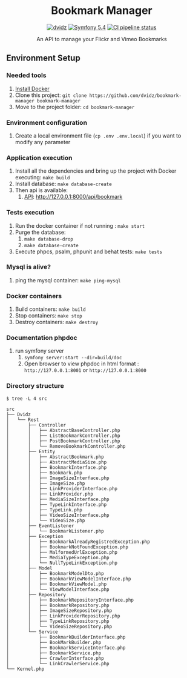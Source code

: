 <h1 align="center">
  Bookmark Manager
</h1>

<p align="center">
    <a href="https://github.com/dvidz"><img src="https://img.shields.io/badge/Dvidz-Github-green.svg?style=flat-square" alt="dvidz"/></a>
    <a href="#"><img src="https://img.shields.io/badge/Symfony-5.4-purple.svg?style=flat-square&logo=symfony" alt="Symfony 5.4"/></a>
    <a href="https://github.com/dvidz/bookmark-manager/actions"><img src="https://github.com/dvidz/bookmark-manager/workflows/CI/badge.svg?branch=main" alt="CI pipeline status" /></a>
</p>

<p align="center">
  An API to manage your Flickr and Vimeo Bookmarks
</p>

## Environment Setup

### Needed tools

1. [Install Docker](https://www.docker.com/get-started)
2. Clone this project: `git clone https://github.com/dvidz/bookmark-manager bookmark-manager`
3. Move to the project folder: `cd bookmark-manager`

### Environment configuration

1. Create a local environment file (`cp .env .env.local`) if you want to modify any parameter

### Application execution

1. Install all the dependencies and bring up the project with Docker executing: `make build`
2. Install database: `make database-create`
3. Then api is available:
    1. [API](src/Dvidz/Rest): http://127.0.0.1:8000/api/bookmark

### Tests execution
1. Run the docker container if not running : `make start`
2. Purge the database:
   1. `make database-drop`
   2. `make database-create`
3. Execute phpcs, psalm, phpunit and behat tests: `make tests`

### Mysql is alive?
1. ping the mysql container: `make ping-mysql`

### Docker containers
1. Build containers: `make build`
2. Stop containers: `make stop`
3. Destroy containers: `make destroy`

### Documentation phpdoc
1. run symfony server
   1. `symfony server:start --dir=build/doc`
   2. Open browser to view phpdoc in html format : `http://127.0.0.1:8001` or `http://127.0.0.1:8000`

### Directory structure
```
$ tree -L 4 src

src
├── Dvidz
│   └── Rest
│       ├── Controller
│       │   ├── AbstractBaseController.php
│       │   ├── ListBookmarkController.php
│       │   ├── PostBookmarkController.php
│       │   └── RemoveBookmarkController.php
│       ├── Entity
│       │   ├── AbstractBookmark.php
│       │   ├── AbstractMediaSize.php
│       │   ├── BookmarkInterface.php
│       │   ├── Bookmark.php
│       │   ├── ImageSizeInterface.php
│       │   ├── ImageSize.php
│       │   ├── LinkProviderInterface.php
│       │   ├── LinkProvider.php
│       │   ├── MediaSizeInterface.php
│       │   ├── TypeLinkInterface.php
│       │   ├── TypeLink.php
│       │   ├── VideoSizeInterface.php
│       │   └── VideoSize.php
│       ├── EventListener
│       │   └── BookmarkListener.php
│       ├── Exception
│       │   ├── BookmarkAlreadyRegistredException.php
│       │   ├── BookmarkNotFoundException.php
│       │   ├── MalformedUrlException.php
│       │   ├── MediaTypeException.php
│       │   └── NullTypeLinkException.php
│       ├── Model
│       │   ├── BookmarkModelDto.php
│       │   ├── BookmarkViewModelInterface.php
│       │   ├── BookmarkViewModel.php
│       │   └── ViewModelInterface.php
│       ├── Repository
│       │   ├── BookmarkRepositoryInterface.php
│       │   ├── BookmarkRepository.php
│       │   ├── ImageSizeRepository.php
│       │   ├── LinkProviderRepository.php
│       │   ├── TypeLinkRepository.php
│       │   └── VideoSizeRepository.php
│       └── Service
│           ├── BookmarkBuilderInterface.php
│           ├── BookMarkBuilder.php
│           ├── BookmarkServiceInterface.php
│           ├── BookmarkService.php
│           ├── CrawlerInterface.php
│           └── LinkCrawlerService.php
└── Kernel.php
```
